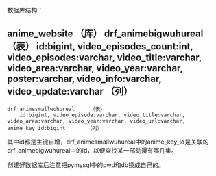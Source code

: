 数据库结构：


anime_website   （库）
	drf_animebigwuhureal     （表）
		id:bigint, video_episodes_count:int, video_episodes:varchar, video_title:varchar, video_area:varchar, video_year:varchar, poster:varchar, video_info:varchar, video_update:varchar        （列）
-----------------------------------------------------------------------------
	drf_animesmallwuhureal     （表）
		id:bigint, video_episode:varchar, video_title:varchar, video_area:varchar, video_year:varchar, video_url:varchar, anime_key_id:bigint       （列）


其中id都是主键自增，drf_animesmallwuhureal中的anime_key_id是关联的drf_animebigwuhureal中的id，以便查找某一部动漫有哪几集。


创建好数据库后注意把pymysql中的pwd和db换成自己的。
